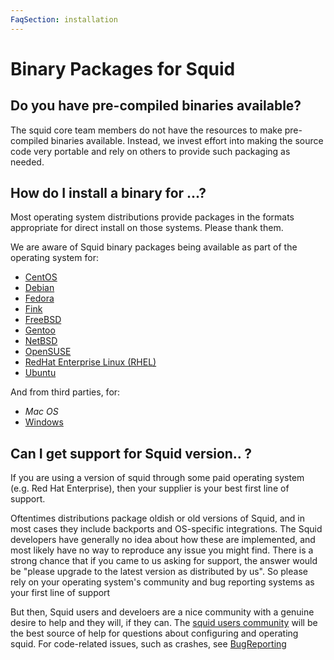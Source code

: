 ```yaml
---
FaqSection: installation
---
```

# Binary Packages for Squid

## Do you have pre-compiled binaries available?

The squid core team members do not have the resources to make
pre-compiled binaries available. Instead, we invest effort into making
the source code very portable and rely on others to provide such
packaging as needed.

## How do I install a binary for ...?

Most operating system distributions provide packages in the formats
appropriate for direct install on those systems. Please thank them.

We are aware of Squid binary packages being available as part of the
operating system for:
* [CentOS](/KnowledgeBase/CentOS)
* [Debian](/KnowledgeBase/Debian)
* [Fedora](/KnowledgeBase/Fedora)
* [Fink](/KnowledgeBase/Fink)
* [FreeBSD](/KnowledgeBase/FreeBSD)
* [Gentoo](/KnowledgeBase/Gentoo)
* [NetBSD](/KnowledgeBase/NetBSD)
* [OpenSUSE](/KnowledgeBase/OpenSUSE)
* [RedHat Enterprise Linux (RHEL)](/KnowledgeBase/RedHat)
* [Ubuntu](/KnowledgeBase/Ubuntu)

And from third parties, for:
* _Mac OS_
* [Windows](/KnowledgeBase/Windows)

## Can I get support for Squid version.. ?

If you are using a version of squid through some paid operating system
(e.g. Red Hat Enterprise), then your supplier is your best first line
of support.

Oftentimes distributions package oldish or old versions of Squid, and
in most cases they include backports and OS-specific integrations. The
Squid developers have generally no idea about how these are implemented, and
most likely have no way to reproduce any issue you might find.
There is a strong chance that if you came to us asking for support, the
answer would be "please upgrade to the latest version as distributed by us".
So please rely on your operating system's community and bug reporting
systems as your first line of support

But then, Squid users and develoers are a nice community with a genuine
desire to help and they will, if they can.
The
[squid users community](http://www.squid-cache.org/Support/mailing-lists.html#squid-users)
will be the best source of help for questions about configuring and operating
squid.
For code-related issues, such as crashes, see [BugReporting](/SquidFaq/BugReporting)
